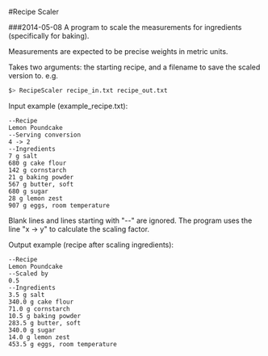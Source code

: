 #Recipe Scaler

###2014-05-08
A program to scale the measurements for ingredients (specifically for baking).

Measurements are expected to be precise weights in metric units.

Takes two arguments: the starting recipe, and a filename to save the scaled version to.
e.g. 

```Bash
$> RecipeScaler recipe_in.txt recipe_out.txt
```

Input example (example_recipe.txt):

```
--Recipe
Lemon Poundcake
--Serving conversion
4 -> 2
--Ingredients
7 g salt
680 g cake flour
142 g cornstarch
21 g baking powder
567 g butter, soft
680 g sugar
28 g lemon zest
907 g eggs, room temperature
```

Blank lines and lines starting with "--" are ignored.
The program uses the line "x -> y" to calculate the scaling factor.

Output example (recipe after scaling ingredients):

```
--Recipe
Lemon Poundcake
--Scaled by
0.5
--Ingredients
3.5 g salt
340.0 g cake flour
71.0 g cornstarch
10.5 g baking powder
283.5 g butter, soft
340.0 g sugar
14.0 g lemon zest
453.5 g eggs, room temperature
```
